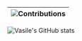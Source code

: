 | <img src="https://raw.githubusercontent.com/nilfalse/nilfalse/master/contributions.gif" alt="Contributions" /> |
| ------------------------------------------------------------------------------------------------------------------------------------------- |

![Vasile's GitHub stats](https://github-readme-stats.vercel.app/api?username=vasilestefirta&show_icons=true&count_private=true&theme=gruvbox)
